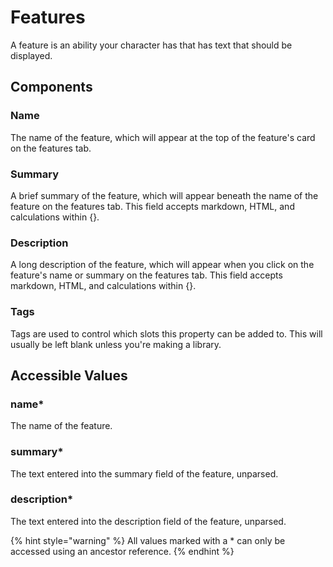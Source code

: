 # Features

A feature is an ability your character has that has text that should be displayed.

## Components

### Name

The name of the feature, which will appear at the top of the feature's card on the features tab.

### Summary

A brief summary of the feature, which will appear beneath the name of the feature on the features tab. This field accepts markdown, HTML, and calculations within {}.

### Description

A long description of the feature, which will appear when you click on the feature's name or summary on the features tab. This field accepts markdown, HTML, and calculations within {}.

### Tags

Tags are used to control which slots this property can be added to. This will usually be left blank unless you're making a library.

## Accessible Values

### name\*

The name of the feature.

### summary\*

The text entered into the summary field of the feature, unparsed.

### description\*

The text entered into the description field of the feature, unparsed.

{% hint style="warning" %}
All values marked with a \* can only be accessed using an ancestor reference.
{% endhint %}
